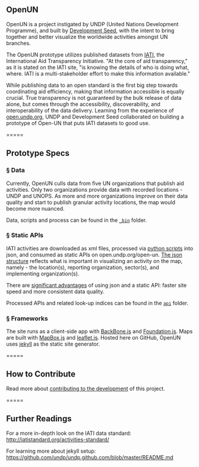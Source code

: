 ## OpenUN

OpenUN is a project instigated by UNDP (United Nations Development Programme), and built by [Development Seed](http://developmentseed.org/), with the intent to bring together and better visualize the worldwide activities amongst UN branches. 

The OpenUN prototype utilizes published datasets from [IATI](http://www.iatiregistry.org/about-2), the International Aid Transparency Initiative. "At the core of aid transparency," as it is stated on the IATI site, "is knowing the details of who is doing what, where. IATI is a multi-stakeholder effort to make this information available."

While publishing data to an open standard is the first big step towards coordinating aid efficiency, making that information accessible is equally crucial. True transparency is not guaranteed by the bulk release of data alone, but comes through the accessibility, discoverability, and interoperability of the data delivery. Learning from the experience of [open.undp.org](http://open.undp.org), UNDP and Development Seed collaborated on building a prototype of Open-UN that puts IATI datasets to good use.

=====

## Prototype Specs

### § Data

Currently, OpenUN culls data from five UN organizations that publish aid activities. Only two organizations provide data with recorded locations - UNDP and UNOPS. As more and more organizations improve on their data quality and start to publish granular activity locations, the map would become more nuanced.

Data, scripts and process can be found in the [`_bin`](https://github.com/undp/open-un/tree/gh-pages/_bin) folder.

### § Static APIs

IATI activities are downloaded as xml files, processed via [python scripts](https://github.com/undp/open-un/tree/gh-pages/_bin) into json, and consumed as static APIs on open.undp.org/open-un. [The json structure](https://gist.github.com/jueyang/45db66a392db0bb11a34) reflects what is important in visualizing an activity on the map, namely - the location(s), reporting organization, sector(s), and implementing organization(s).

There are [significant advantages](http://developmentseed.org/blog/2013/10/24/transforming-iati-data/) of using json and a static API: faster site speed and more consistent data quality.

Processed APIs and related look-up indices can be found in the [`api`](https://github.com/undp/open-un/tree/gh-pages/api) folder.

### § Frameworks

The site runs as a client-side app with [BackBone.js](http://backbonejs.org/) and [Foundation.js](http://foundation.zurb.com/). Maps are built with [MapBox.js](https://www.mapbox.com/mapbox.js/) and [leaflet.js](http://leafletjs.com/). Hosted here on GitHub, OpenUN uses [jekyll](https://github.com/jekyll/jekyll) as the static site generator.

=====

## How to Contribute

Read more about [contributing to the development](https://github.com/undp/open-un/blob/gh-pages/CONTRIBUTING.md) of this project. 

=====

## Further Readings

For a more in-depth look on the IATI data standard: http://iatistandard.org/activities-standard/

For learning more about jekyll setup: https://github.com/undp/undp.github.com/blob/master/README.md
